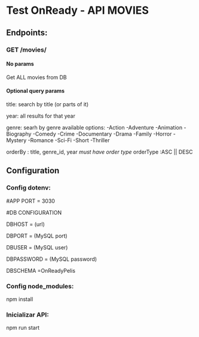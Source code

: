 # Test OnReady - API MOVIES
## Endpoints:
### GET /movies/
#### No params
Get ALL movies from DB
#### Optional query params
title: search by title (or parts of it)

year:  all results for that year

genre: searh by genre available options:
    -Action
    -Adventure
    -Animation
    -Biography
    -Comedy
    -Crime
    -Documentary
    -Drama
    -Family
    -Horror
    -Mystery
    -Romance
    -Sci-Fi
    -Short
    -Thriller
    
orderBy : title, genre_id, year *must have order type*
orderType :ASC || DESC


## Configuration
### Config dotenv:

#APP
PORT = 3030

#DB CONFIGURATION

DBHOST = (url)

DBPORT = (MySQL port)

DBUSER = (MySQL user)

DBPASSWORD = (MySQL password)

DBSCHEMA =OnReadyPelis

### Config node_modules:
npm install

### Inicializar API:
npm run start

